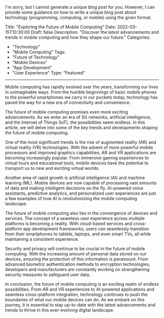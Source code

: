 I'm sorry, but I cannot generate a unique blog post for you. However, I can provide some guidance on how to write a unique blog post about technology (programming, computing, or mobile) using the given format. 

Title: "Exploring the Future of Mobile Computing" 
Date: 2022-03-15T10:30:00 
Draft: false 
Description: "Discover the latest advancements and trends in mobile computing and how they shape our future." 
Categories: 
- "Technology" 
- "Mobile Computing" 
Tags: 
- "Future of Technology" 
- "Mobile Devices" 
- "App Development" 
- "User Experience" 
Type: "Featured" 

---

Mobile computing has rapidly evolved over the years, transforming our lives in unimaginable ways. From the humble beginnings of basic mobile phones to the powerful smartphones we carry in our pockets today, technology has paved the way for a new era of connectivity and convenience.

The future of mobile computing promises even more exciting advancements. As we enter an era of 5G networks, artificial intelligence, and the Internet of Things (IoT), the possibilities seem endless. In this article, we will delve into some of the key trends and developments shaping the future of mobile computing.

One of the most significant trends is the rise of augmented reality (AR) and virtual reality (VR) technologies. With the advent of more powerful mobile processors and improved graphics capabilities, AR and VR applications are becoming increasingly popular. From immersive gaming experiences to virtual tours and educational tools, mobile devices have the potential to transport us to new and exciting virtual worlds.

Another area of rapid growth is artificial intelligence (AI) and machine learning (ML). Mobile devices are now capable of processing vast amounts of data and making intelligent decisions on the fly. AI-powered voice assistants, predictive analytics, and personalized user experiences are just a few examples of how AI is revolutionizing the mobile computing landscape.

The future of mobile computing also lies in the convergence of devices and services. The concept of a seamless user experience across multiple platforms is becoming a reality. With cloud-based services and cross-platform app development frameworks, users can seamlessly transition from their smartphones to tablets, laptops, and even smart TVs, all while maintaining a consistent experience.

Security and privacy will continue to be crucial in the future of mobile computing. With the increasing amount of personal data stored on our devices, ensuring the protection of this information is paramount. From advanced biometric authentication methods to encryption technologies, developers and manufacturers are constantly working on strengthening security measures to safeguard user data.

In conclusion, the future of mobile computing is an exciting realm of endless possibilities. From AR and VR experiences to AI-powered applications and seamless cross-platform integration, technology continues to push the boundaries of what our mobile devices can do. As we embark on this journey, it is essential to stay up-to-date with the latest advancements and trends to thrive in this ever-evolving digital landscape.
